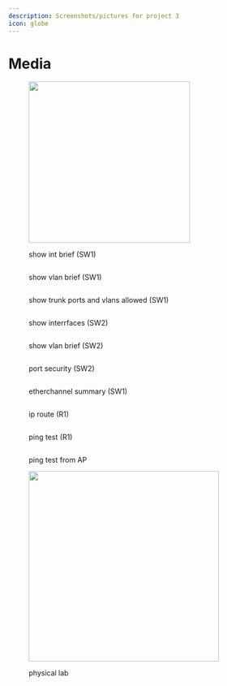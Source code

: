 ```yaml
---
description: Screenshots/pictures for project 3
icon: globe
---
```


# Media

<figure><img src="../../.gitbook/assets/image (22).png" alt="" width="318"><figcaption><p>show int brief (SW1)</p></figcaption></figure>

<figure><img src="../../.gitbook/assets/image (23).png" alt=""><figcaption><p>show vlan brief (SW1)</p></figcaption></figure>

<figure><img src="../../.gitbook/assets/image (24).png" alt=""><figcaption><p>show trunk ports and vlans allowed (SW1)</p></figcaption></figure>

<figure><img src="../../.gitbook/assets/image (25).png" alt=""><figcaption><p>show interrfaces (SW2)</p></figcaption></figure>

<figure><img src="../../.gitbook/assets/image (26).png" alt=""><figcaption><p>show vlan brief (SW2)</p></figcaption></figure>

<figure><img src="../../.gitbook/assets/image (27).png" alt=""><figcaption><p>port security (SW2)</p></figcaption></figure>

<figure><img src="../../.gitbook/assets/image (29).png" alt=""><figcaption><p>etherchannel summary (SW1)</p></figcaption></figure>

<figure><img src="../../.gitbook/assets/image (30).png" alt=""><figcaption><p>ip route (R1)</p></figcaption></figure>

<figure><img src="../../.gitbook/assets/image (32).png" alt=""><figcaption><p>ping test (R1)</p></figcaption></figure>

<figure><img src="../../.gitbook/assets/image (34).png" alt=""><figcaption><p>ping test from AP</p></figcaption></figure>

<figure><img src="../../.gitbook/assets/image (35).png" alt="" width="375"><figcaption><p>physical lab</p></figcaption></figure>

